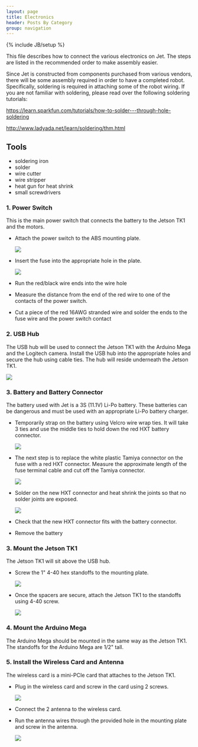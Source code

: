 ```yaml
---
layout: page
title: Electronics
header: Posts By Category
group: navigation
---
```

{% include JB/setup %}

This file describes how to connect the various electronics on Jet.  The
steps are listed in the recommended order to make assembly easier.

Since Jet is constructed from components purchased from various vendors, there
will be some assembly required in order to have a completed robot.  Specifically,
soldering is required in attaching some of the robot wiring.  If you are not familiar
with soldering, please read over the following soldering tutorials:

https://learn.sparkfun.com/tutorials/how-to-solder---through-hole-soldering

http://www.ladyada.net/learn/soldering/thm.html

## Tools

- soldering iron
- solder
- wire cutter
- wire stripper
- heat gun for heat shrink
- small screwdrivers

### 1. Power Switch

This is the main power switch that connects the battery to the Jetson TK1 and the
motors.  

* Attach the power switch to the ABS mounting plate.

  ![](static/electrical/switch1.JPG)

* Insert the fuse into the appropriate hole in the plate.

  ![](static/electrical/fuse1.JPG)

* Run the red/black wire ends into the wire hole
* Measure the distance from the end of the red wire to one of the contacts of the power
switch.  
* Cut a piece of the red 16AWG stranded wire and solder the ends to the fuse wire
and the power switch contact

### 2. USB Hub

The USB hub will be used to connect the Jetson TK1 with the Arduino Mega and the
Logitech camera.  Install the USB hub into the appropriate holes and secure the hub
using cable ties.  The hub will reside underneath the Jetson TK1.

  ![](static/electrical/usbhub1.JPG)

### 3. Battery and Battery Connector

The battery used with Jet is a 3S (11.1V) Li-Po battery.  These
batteries can be dangerous and must be used with an appropriate Li-Po
battery charger.

* Temporarily strap on the battery using Velcro wire wrap ties.  It will take 3 ties
and use the middle ties to hold down the red HXT battery connector.

  ![](static/electrical/battery1.JPG)

* The next step is to replace the white plastic Tamiya connector on the fuse with a red HXT
connector.  Measure the approximate length of the fuse terminal cable and cut off the Tamiya
connector.

  ![](static/electrical/battery2.JPG)

* Solder on the new HXT connector and heat shrink the joints so that no solder joints
are exposed.

  ![](static/electrical/battery3.JPG)

* Check that the new HXT connector fits with the battery connector.
* Remove the battery

### 3. Mount the Jetson TK1

The Jetson TK1 will sit above the USB hub.

* Screw the 1" 4-40 hex standoffs to the mounting plate.

  ![](static/electrical/usbhub2.JPG)

* Once the spacers are secure, attach the Jetson TK1 to the standoffs using 4-40 screw.

  ![](static/electrical/tk1_1.JPG)

### 4. Mount the Arduino Mega

The Arduino Mega should be mounted in the same way as the Jetson TK1.  The standoffs for the
Arduino Mega are 1/2" tall.

### 5. Install the Wireless Card and Antenna

The wireless card is a mini-PCIe card that attaches to the Jetson TK1.

* Plug in the wireless card and screw in the card using 2 screws.

  ![](static/electrical/tk1_2.JPG)

* Connect the 2 antenna to the wireless card.
* Run the antenna wires through the provided hole in the mounting plate and screw in
the antenna.

  ![](static/electrical/tk1_3.JPG)